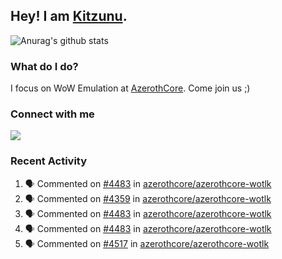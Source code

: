 ## Hey! I am [Kitzunu](https://Github.com/Kitzunu).

![Anurag's github stats](https://github-readme-stats.kitzunu.vercel.app/api?username=Kitzunu&show_icons=true)

### What do I do?

I focus on WoW Emulation at [AzerothCore](https://Github.com/AzerothCore). Come join us ;)

### Connect with me
[![](https://img.shields.io/badge/AzerothCore%20Discord-Connect%20with%20me!-green)](https://discord.com/invite/gkt4y2x)

### Recent Activity

<!--START_SECTION:activity-->
1. 🗣 Commented on [#4483](https://github.com/azerothcore/azerothcore-wotlk/issues/4483) in [azerothcore/azerothcore-wotlk](https://github.com/azerothcore/azerothcore-wotlk)
2. 🗣 Commented on [#4359](https://github.com/azerothcore/azerothcore-wotlk/issues/4359) in [azerothcore/azerothcore-wotlk](https://github.com/azerothcore/azerothcore-wotlk)
3. 🗣 Commented on [#4483](https://github.com/azerothcore/azerothcore-wotlk/issues/4483) in [azerothcore/azerothcore-wotlk](https://github.com/azerothcore/azerothcore-wotlk)
4. 🗣 Commented on [#4483](https://github.com/azerothcore/azerothcore-wotlk/issues/4483) in [azerothcore/azerothcore-wotlk](https://github.com/azerothcore/azerothcore-wotlk)
5. 🗣 Commented on [#4517](https://github.com/azerothcore/azerothcore-wotlk/issues/4517) in [azerothcore/azerothcore-wotlk](https://github.com/azerothcore/azerothcore-wotlk)
<!--END_SECTION:activity-->
